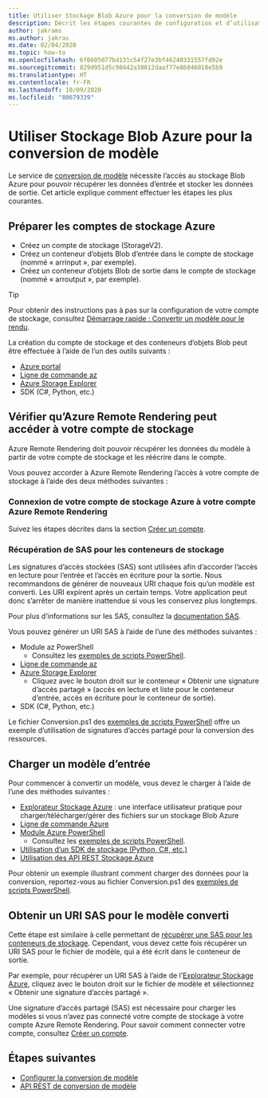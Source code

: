 ```yaml
---
title: Utiliser Stockage Blob Azure pour la conversion de modèle
description: Décrit les étapes courantes de configuration et d’utilisation du stockage Blob pour la conversion de modèle.
author: jakrams
ms.author: jakras
ms.date: 02/04/2020
ms.topic: how-to
ms.openlocfilehash: 6f0605077bd131c54f27e3bf46240331557fd92e
ms.sourcegitcommit: 829d951d5c90442a38012daaf77e86046018e5b9
ms.translationtype: HT
ms.contentlocale: fr-FR
ms.lasthandoff: 10/09/2020
ms.locfileid: "80679339"
---
```

# <a name="use-azure-blob-storage-for-model-conversion"></a>Utiliser Stockage Blob Azure pour la conversion de modèle

Le service de [conversion de modèle](model-conversion.md) nécessite l’accès au stockage Blob Azure pour pouvoir récupérer les données d’entrée et stocker les données de sortie. Cet article explique comment effectuer les étapes les plus courantes.

## <a name="prepare-azure-storage-accounts"></a>Préparer les comptes de stockage Azure

- Créez un compte de stockage (StorageV2).
- Créez un conteneur d’objets Blob d’entrée dans le compte de stockage (nommé « arrinput », par exemple).
- Créez un conteneur d’objets Blob de sortie dans le compte de stockage (nommé « arroutput », par exemple).

> [!TIP]
> Pour obtenir des instructions pas à pas sur la configuration de votre compte de stockage, consultez [Démarrage rapide : Convertir un modèle pour le rendu](../../quickstarts/convert-model.md).

La création du compte de stockage et des conteneurs d’objets Blob peut être effectuée à l’aide de l’un des outils suivants :

- [Azure portal](https://portal.azure.com)
- [Ligne de commande az](https://docs.microsoft.com/cli/azure/install-azure-cli?view=azure-cli-latest)
- [Azure Storage Explorer](https://azure.microsoft.com/features/storage-explorer/)
- SDK (C#, Python, etc.)

## <a name="ensure-azure-remote-rendering-can-access-your-storage-account"></a>Vérifier qu’Azure Remote Rendering peut accéder à votre compte de stockage

Azure Remote Rendering doit pouvoir récupérer les données du modèle à partir de votre compte de stockage et les réécrire dans le compte.

Vous pouvez accorder à Azure Remote Rendering l’accès à votre compte de stockage à l’aide des deux méthodes suivantes :

### <a name="connect-your-azure-storage-account-with-your-azure-remote-rendering-account"></a>Connexion de votre compte de stockage Azure à votre compte Azure Remote Rendering

Suivez les étapes décrites dans la section [Créer un compte](../create-an-account.md#link-storage-accounts).

### <a name="retrieve-sas-for-the-storage-containers"></a>Récupération de SAS pour les conteneurs de stockage

Les signatures d’accès stockées (SAS) sont utilisées afin d’accorder l’accès en lecture pour l’entrée et l’accès en écriture pour la sortie. Nous recommandons de générer de nouveaux URI chaque fois qu’un modèle est converti. Les URI expirent après un certain temps. Votre application peut donc s’arrêter de manière inattendue si vous les conservez plus longtemps.

Pour plus d’informations sur les SAS, consultez la [documentation SAS](https://docs.microsoft.com/azure/storage/common/storage-dotnet-shared-access-signature-part-1).

Vous pouvez générer un URI SAS à l’aide de l’une des méthodes suivantes :

- Module az PowerShell
  - Consultez les [exemples de scripts PowerShell](../../samples/powershell-example-scripts.md).
- [Ligne de commande az](https://docs.microsoft.com/cli/azure/install-azure-cli?view=azure-cli-latest)
- [Azure Storage Explorer](https://azure.microsoft.com/features/storage-explorer/)
  - Cliquez avec le bouton droit sur le conteneur « Obtenir une signature d’accès partagé » (accès en lecture et liste pour le conteneur d’entrée, accès en écriture pour le conteneur de sortie).
- SDK (C#, Python, etc.)

Le fichier Conversion.ps1 des [exemples de scripts PowerShell](../../samples/powershell-example-scripts.md#script-conversionps1) offre un exemple d’utilisation de signatures d’accès partagé pour la conversion des ressources.

## <a name="upload-an-input-model"></a>Charger un modèle d’entrée

Pour commencer à convertir un modèle, vous devez le charger à l’aide de l’une des méthodes suivantes :

- [Explorateur Stockage Azure](https://azure.microsoft.com/features/storage-explorer/) : une interface utilisateur pratique pour charger/télécharger/gérer des fichiers sur un stockage Blob Azure
- [Ligne de commande Azure](https://docs.microsoft.com/azure/storage/common/storage-azure-cli)
- [Module Azure PowerShell](https://docs.microsoft.com/powershell/azure/install-az-ps?view=azps-2.2.0)
  - Consultez les [exemples de scripts PowerShell](../../samples/powershell-example-scripts.md).
- [Utilisation d’un SDK de stockage (Python, C#, etc.)](https://docs.microsoft.com/azure/storage/)
- [Utilisation des API REST Stockage Azure](https://docs.microsoft.com/rest/api/storageservices/blob-service-rest-api)

Pour obtenir un exemple illustrant comment charger des données pour la conversion, reportez-vous au fichier Conversion.ps1 des [exemples de scripts PowerShell](../../samples/powershell-example-scripts.md#script-conversionps1).

## <a name="get-a-sas-uri-for-the-converted-model"></a>Obtenir un URI SAS pour le modèle converti

Cette étape est similaire à celle permettant de [récupérer une SAS pour les conteneurs de stockage](#retrieve-sas-for-the-storage-containers). Cependant, vous devez cette fois récupérer un URI SAS pour le fichier de modèle, qui a été écrit dans le conteneur de sortie.

Par exemple, pour récupérer un URI SAS à l’aide de l’[Explorateur Stockage Azure](https://azure.microsoft.com/features/storage-explorer/), cliquez avec le bouton droit sur le fichier de modèle et sélectionnez « Obtenir une signature d’accès partagé ».

Une signature d’accès partagé (SAS) est nécessaire pour charger les modèles si vous n’avez pas connecté votre compte de stockage à votre compte Azure Remote Rendering. Pour savoir comment connecter votre compte, consultez [Créer un compte](../create-an-account.md#link-storage-accounts).

## <a name="next-steps"></a>Étapes suivantes

- [Configurer la conversion de modèle](configure-model-conversion.md)
- [API REST de conversion de modèle](conversion-rest-api.md)
